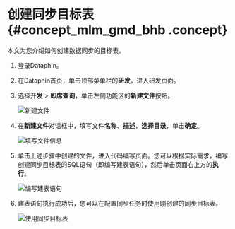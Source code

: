 # 创建同步目标表 {#concept_mlm_gmd_bhb .concept}

本文为您介绍如何创建数据同步的目标表。

1.  登录Dataphin。
2.  在Dataphin首页，单击顶部菜单栏的**研发**，进入研发页面。
3.  选择**开发** \> **即席查询**，单击左侧功能区的**新建文件**按钮。

    ![新建文件](http://static-aliyun-doc.oss-cn-hangzhou.aliyuncs.com/assets/img/136295/156593572854207_zh-CN.png)

4.  在**新建文件**对话框中，填写文件**名称**、**描述**，**选择目录**，单击**确定**。

    ![填写文件信息](http://static-aliyun-doc.oss-cn-hangzhou.aliyuncs.com/assets/img/136295/156593572840474_zh-CN.png)

5.  单击上述步骤中创建的文件，进入代码编写页面。您可以根据实际需求，编写创建同步目标表的SQL语句（即编写建表语句），然后单击页面右上方的**执行**。

    ![编写建表语句](http://static-aliyun-doc.oss-cn-hangzhou.aliyuncs.com/assets/img/136295/156593572840475_zh-CN.png)

6.  建表语句执行成功后，您可以在配置同步任务时使用刚创建的同步目标表。

    ![使用同步目标表](http://static-aliyun-doc.oss-cn-hangzhou.aliyuncs.com/assets/img/136295/156593572840480_zh-CN.png)


